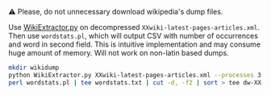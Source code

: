 :warning: Please, do not unnecessary download wikipedia's dump files. 

Use [WikiExtractor.py](http://medialab.di.unipi.it/Project/SemaWiki/Tools/WikiExtractor.py) on decompressed ``XXwiki-latest-pages-articles.xml``. Then use ``wordstats.pl``, which will output CSV with number of occurrences and word in second field. This is intuitive implementation and may consume huge amount of memory. Will not work on non-latin based dumps.

```sh
mkdir wikidump
python WikiExtractor.py XXwiki-latest-pages-articles.xml --processes 3 -o wikidump --no-templates
perl wordstats.pl | tee wordstats.txt | cut -d, -f2 | sort > tee dw-XX-8k.txt
```
